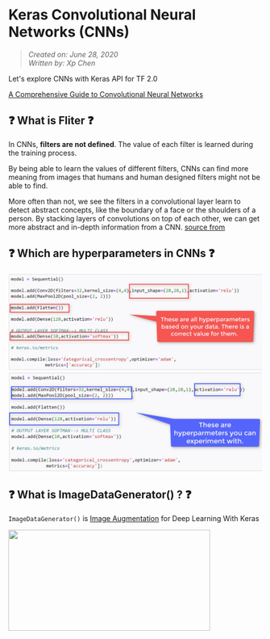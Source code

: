 # Keras Convolutional Neural Networks (CNNs)
> *Created on: June 28, 2020*<br/>
> *Written by: Xp Chen*<br/>

Let's explore CNNs with Keras API for TF 2.0

[A Comprehensive Guide to Convolutional Neural Networks](https://towardsdatascience.com/a-comprehensive-guide-to-convolutional-neural-networks-the-eli5-way-3bd2b1164a53)
## :question: What is Fliter :question:
  In CNNs, **filters are not defined**. The value of each filter is learned during the training process.

  By being able to learn the values of different filters, CNNs can find more meaning from images that humans and human designed filters might not be able to find.

  More often than not, we see the filters in a convolutional layer learn to detect abstract concepts, like the boundary of a face or the shoulders of a person. By stacking layers of convolutions on top of each other, we can get more abstract and in-depth information from a CNN. [source from](https://www.saama.com/different-kinds-convolutional-filters/)
  
## :question: Which are hyperparameters in CNNs :question:
![](https://github.com/xipengchen/Learn-Deep-Learning-with-Tensorflow/blob/master/indicated_image/hyperparameter.png)
![](https://github.com/xipengchen/Learn-Deep-Learning-with-Tensorflow/blob/master/indicated_image/hyperparameter%202.png)

## :question: What is ImageDataGenerator() ? :question:
   `ImageDataGenerator()` is [Image Augmentation](https://machinelearningmastery.com/image-augmentation-deep-learning-keras/) for Deep Learning With Keras 


<img src="" alt="" width="400" height="200">
